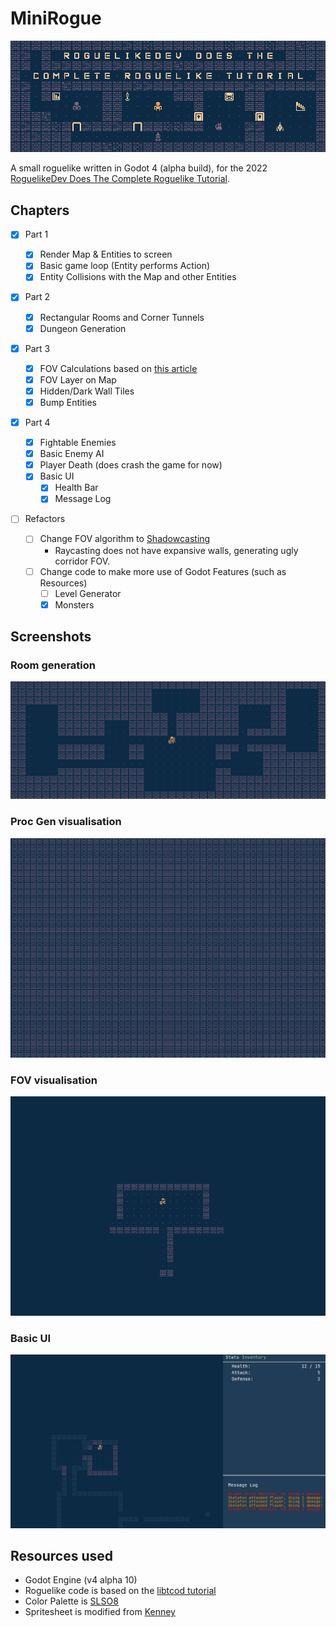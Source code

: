 # MiniRogue

![header with preview of the game](./docs/player.png)

A small roguelike written in Godot 4 (alpha build), for the 2022 [RoguelikeDev Does The Complete Roguelike Tutorial](https://www.reddit.com/r/roguelikedev/wiki/python_tutorial_series).

## Chapters

- [x] Part 1

  - [x] Render Map & Entities to screen
  - [x] Basic game loop (Entity performs Action)
  - [x] Entity Collisions with the Map and other Entities

- [x] Part 2

  - [x] Rectangular Rooms and Corner Tunnels
  - [x] Dungeon Generation

- [x] Part 3

  - [x] FOV Calculations based on [this article](http://roguebasin.com/index.php/Eligloscode)
  - [x] FOV Layer on Map
  - [x] Hidden/Dark Wall Tiles
  - [x] Bump Entities

- [x] Part 4

  - [x] Fightable Enemies
  - [x] Basic Enemy AI
  - [x] Player Death (does crash the game for now)
  - [x] Basic UI
    - [x] Health Bar
    - [x] Message Log

- [ ] Refactors

  - [ ] Change FOV algorithm to [Shadowcasting](http://www.adammil.net/blog/v125_Roguelike_Vision_Algorithms.html#shadowcode)
    - Raycasting does not have expansive walls, generating ugly corridor FOV.
  - [ ] Change code to make more use of Godot Features (such as Resources)
    - [ ] Level Generator
    - [x] Monsters

## Screenshots

### Room generation

![procedural generation](./docs/procgen.png)

### Proc Gen visualisation

![procedural generation video](./docs/procgen.gif)

### FOV visualisation

![field of view video](./docs/fov.gif)

### Basic UI

![basic ui](./docs/ui_base.png)

## Resources used

- Godot Engine (v4 alpha 10)
- Roguelike code is based on the [libtcod tutorial](https://rogueliketutorials.com/tutorials/tcod/v2/)
- Color Palette is [SLSO8](https://lospec.com/palette-list/slso8)
- Spritesheet is modified from [Kenney](https://kenney.nl/assets/bit-pack)
